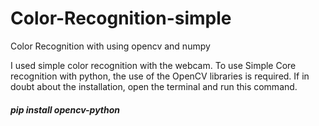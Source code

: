 # Color-Recognition-simple
Color Recognition with using opencv and numpy

I used simple color recognition with the webcam. To use Simple Core recognition with python, the use of the OpenCV libraries is required. If in doubt about the installation, open the terminal and run this command.
##### pip install opencv-python



